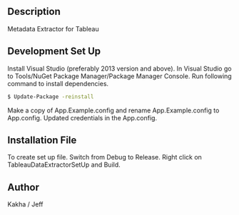 ## Description

Metadata Extractor for Tableau

## Development Set Up

Install Visual Studio (preferably 2013 version and above).
In Visual Studio go to Tools/NuGet Package Manager/Package Manager Console. 
Run following command to install dependencies.

```sh
$ Update-Package -reinstall
```
Make a copy of App.Example.config and rename App.Example.config to App.config.
Updated credentials in the App.config.


## Installation File
To create set up file. Switch from Debug to Release. Right click on TableauDataExtractorSetUp and Build.

## Author
Kakha / Jeff

